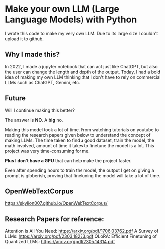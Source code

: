 # Make your own LLM (Large Language Models) with Python

I wrote this code to make my very own LLM. Due to its large size I couldn't upload it to github.

## Why I made this?

In 2022, I made a jupyter notebook that can act just like ChatGPT, but also the user can change the length and depth of the output. Today, I had a bold idea of making my own LLM thinking that I don't have to rely on commercial LLMs such as ChatGPT, Gemini, etc.

## Future
Will I continue making this better?

The answer is **NO**. A **big** no.

Making this model took a lot of time. From watching tutorials on youtube to reading the research papers given below to understand the concept of making LLMs. The time taken to find a good dataset, train the model, the math involved, amount of time it takes to finetune the model is a lot. This project was very time-consuming for me.

**Plus I don't have a GPU** that can help make the project faster.

Even after spending hours to train the model, the output I get on giving a prompt is gibberish, proving that finetuning the model will take a lot of time.

## OpenWebTextCorpus
https://skylion007.github.io/OpenWebTextCorpus/

## Research Papers for reference:
Attention is All You Need: https://arxiv.org/pdf/1706.03762.pdf
A Survey of LLMs: https://arxiv.org/pdf/2303.18223.pdf
QLoRA: Efficient Finetuning of Quantized LLMs: https://arxiv.org/pdf/2305.14314.pdf